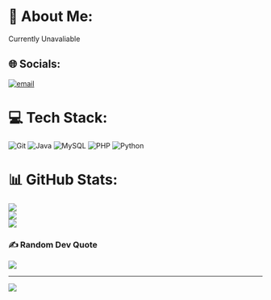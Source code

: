 # 💫 About Me:
Currently Unavaliable 


## 🌐 Socials:
[![email](https://img.shields.io/badge/Email-D14836?logo=gmail&logoColor=white)](mailto:pyaephyoaungmonywa@gmail.com) 

# 💻 Tech Stack:
![Git](https://img.shields.io/badge/git-%23F05033.svg?style=for-the-badge&logo=git&logoColor=white)  ![Java](https://img.shields.io/badge/java-%23ED8B00.svg?style=for-the-badge&logo=openjdk&logoColor=white) ![MySQL](https://img.shields.io/badge/mysql-4479A1.svg?style=for-the-badge&logo=mysql&logoColor=white) ![PHP](https://img.shields.io/badge/php-%23777BB4.svg?style=for-the-badge&logo=php&logoColor=white) ![Python](https://img.shields.io/badge/python-%233776AB.svg?style=for-the-badge&logo=python&logoColor=white)

<!-- ![Spring](https://img.shields.io/badge/spring-%236DB33F.svg?style=for-the-badge&logo=spring&logoColor=white) --> 
# 📊 GitHub Stats:
![](https://github-readme-stats.vercel.app/api?username=lelouchijk&theme=dark&hide_border=false&include_all_commits=false&count_private=false&cache_seconds=10)<br/>
![](https://github-readme-streak-stats.herokuapp.com/?user=lelouchijk&theme=dark&hide_border=false&cache_seconds=10)<br/>
![](https://github-readme-stats.vercel.app/api/top-langs/?username=lelouchijk&theme=dark&hide_border=false&include_all_commits=false&count_private=false&layout=compact&cache_seconds=10)

### ✍️ Random Dev Quote
![](https://quotes-github-readme.vercel.app/api?type=horizontal&theme=merko)


---
[![](https://visitcount.itsvg.in/api?id=lelouchijk&icon=6&color=4)](https://visitcount.itsvg.in)

<!-- Proudly created with GPRM ( https://gprm.itsvg.in ) -->
